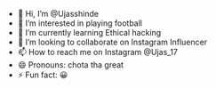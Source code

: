 - 👋 Hi, I’m @Ujasshinde
- 👀 I’m interested in playing football 
- 🌱 I’m currently learning Ethical hacking 
- 💞️ I’m looking to collaborate on Instagram Influencer 
- 📫 How to reach me on Instagram @Ujas_17
- 😄 Pronouns: chota tha great
- ⚡ Fun fact: 😀 

<!---
Ujasshinde/Ujasshinde is a ✨ special ✨ repository because its `README.md` (this file) appears on your GitHub profile.
You can click the Preview link to take a look at your changes.
--->

